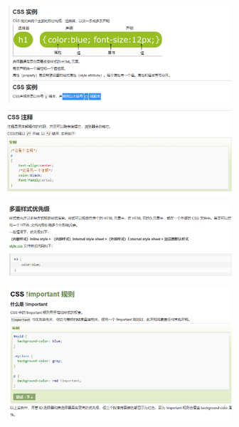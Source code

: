 ![img.png](images/img.png)
![img_1.png](images/img_1.png)


![img_2.png](images/img_2.png)


![img_9.png](images/img_9.png)